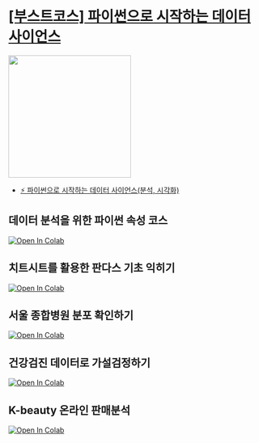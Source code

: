 
# [[부스트코스] 파이썬으로 시작하는 데이터 사이언스](https://www.boostcourse.org/ds112)

<a href="https://www.boostcourse.org/ds112"><img src="https://cphinf.pstatic.net/mooc/20191227_233/1577431798875Knuvv_PNG/DS_01.png" width=242></a>

* [⚡️ 파이썬으로 시작하는 데이터 사이언스(분석, 시각화)](https://www.boostcourse.org/ds112)



## 데이터 분석을 위한 파이썬 속성 코스

[![Open In Colab](https://colab.research.google.com/assets/colab-badge.svg)](https://colab.research.google.com/github/corazzon/boostcourse-ds-510/blob/master/python-for-eda-output.ipynb)

## 치트시트를 활용한 판다스 기초 익히기

[![Open In Colab](https://colab.research.google.com/assets/colab-badge.svg)](https://colab.research.google.com/github/corazzon/boostcourse-ds-510/blob/master/pandas-cheat-sheet.ipynb)


## 서울 종합병원 분포 확인하기

[![Open In Colab](https://colab.research.google.com/assets/colab-badge.svg)](https://colab.research.google.com/github/corazzon/boostcourse-ds-510/blob/master/open-data-analysis-output.ipynb)


## 건강검진 데이터로 가설검정하기

[![Open In Colab](https://colab.research.google.com/assets/colab-badge.svg)](https://colab.research.google.com/github/corazzon/boostcourse-ds-510/blob/master/health_analysis-output.ipynb)


## K-beauty 온라인 판매분석

[![Open In Colab](https://colab.research.google.com/assets/colab-badge.svg)](https://colab.research.google.com/github/corazzon/boostcourse-ds-510/blob/master/k-beauty-oversea-online-sale-output.ipynb)
